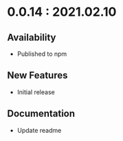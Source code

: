 # 0.0.14 : 2021.02.10

## Availability

- Published to npm

## New Features

- Initial release

## Documentation

- Update readme

